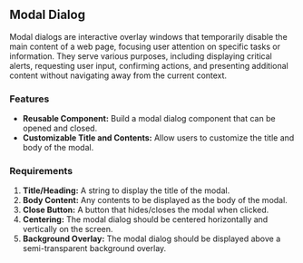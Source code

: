 ## Modal Dialog

Modal dialogs are interactive overlay windows that temporarily disable the main content of a web page, focusing user attention on specific tasks or information. They serve various purposes, including displaying critical alerts, requesting user input, confirming actions, and presenting additional content without navigating away from the current context.

### Features

- **Reusable Component:** Build a modal dialog component that can be opened and closed.
- **Customizable Title and Contents:** Allow users to customize the title and body of the modal.

### Requirements

1. **Title/Heading:** A string to display the title of the modal.
2. **Body Content:** Any contents to be displayed as the body of the modal.
3. **Close Button:** A button that hides/closes the modal when clicked.
4. **Centering:** The modal dialog should be centered horizontally and vertically on the screen.
5. **Background Overlay:** The modal dialog should be displayed above a semi-transparent background overlay.



